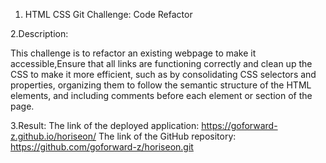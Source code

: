 1. HTML CSS Git Challenge: Code Refactor

2.Description:

This challenge is to refactor an existing webpage to make it accessible,Ensure that all links are functioning correctly and clean up the CSS to make it more efficient, such as by consolidating CSS selectors and properties, organizing them to follow the semantic structure of the HTML elements, and including comments before each element or section of the page.

3.Result:
The link of the deployed application: https://goforward-z.github.io/horiseon/
The link of the GitHub repository: https://github.com/goforward-z/horiseon.git
